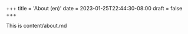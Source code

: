 +++
title = 'About (en)'
date = 2023-01-25T22:44:30-08:00
draft = false
+++

This is content/about.md
